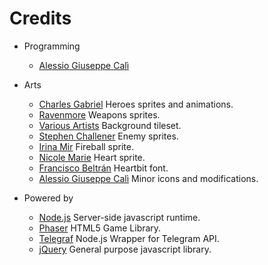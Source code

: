 Credits
=======
  - Programming
    * [Alessio Giuseppe Calì](http://g4f.altervista.org)

  - Arts
    * [Charles Gabriel](http://opengameart.org/content/twelve-16x18-rpg-sprites-plus-base)
        Heroes sprites and animations.
    * [Ravenmore](http://dycha.net)
        Weapons sprites.
    * [Various Artists](http://opengameart.org/content/lpc-tile-atlas)
        Background tileset.
    * [Stephen Challener](http://opengameart.org/content/16x16-16x24-32x32-rpg-enemies-updated)
        Enemy sprites.
    * [Irina Mir](http://opengameart.org/content/animated-traps-and-obstacles)
        Fireball sprite.
    * [Nicole Marie](http://opengameart.org/content/heart-1616)
        Heart sprite.
    * [Francisco Beltrán](https://arcade.itch.io/heartbit)
        Heartbit font.
    * [Alessio Giuseppe Calì](http://g4f.altervista.org)
        Minor icons and modifications.
        
  - Powered by
    * [Node.js](https://nodejs.org/)
        Server-side javascript runtime.
    * [Phaser](http://phaser.io)
        HTML5 Game Library.
    * [Telegraf](http://telegraf.js.org)
        Node.js Wrapper for Telegram API.
    * [jQuery](https://jquery.com)
        General purpose javascript library.
    